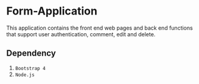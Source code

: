 # Form-Application

This application contains the front end web pages and back end functions that support user authentication, comment, edit and delete.

## Dependency

1. `Bootstrap 4`
2. `Node.js`